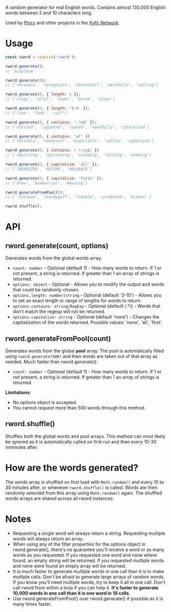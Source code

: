 A random generator for real English words. Contains almost 130,000 English words between 3 and 10 characters long.

Used by [Ptorx](https://ptorx.com/) and other projects in the [Xyfir Network](https://xyfir.com/#/network).

# Usage

```js
const rword = require('rword');

rword.generate();
// 'bioplasm'

rword.generate(5);
// ['verniers', 'recognizes', 'shockstall', 'aerofoils', 'sooling']

rword.generate(5, { length: 5 });
// ['crags', 'allyl', 'vower', 'berob', 'divan']

rword.generate(3, { length: '3-4' });
// ['limo', 'fado', 'calf']

rword.generate(5, { contains: '.*ed' });
// ['outvied', 'lappeted', 'roared', 'needfully', 'catechized']

rword.generate(5, { contains: 'af' })
// ['falafels', 'handstaff', 'bushcrafts', 'cafila', 'cybercafe']

rword.generate(5, { contains: /.*ing$/ })
// ['depicting', 'upstanding', 'scending', 'forking', 'numbing']

rword.generate(3, { capitalize: 'all' });
// ['THEORIZED', 'RETIRE', 'HOLDBACK']

rword.generate(3, { capitalize: 'first' });
// ['Grew', 'Waxberries', 'Neesing']

rword.generateFromPool(5);
// [ 'intimae', 'shandygaff', 'likable', 'unrebated', 'broken' ]

rword.shuffle();
```

# API

## rword.generate(count, options)

Generates words from the global words array.

- `count: number` - Optional (default 1) - How many words to return. If 1 or not present, a string is returned. If greater than 1 an array of strings is returned.
- `options: object` - Optional - Allows you to modify the output and words that could be randomly chosen.
- `options.length: number|string` - Optional (default '3-10') - Allows you to set an exact length or range of lengths for words to return.
- `options.contains: string|RegExp` - Optional (default /.*/) - Words that don't match the regexp will not be returned.
- `options.capitalize: string` - Optional (default 'none') - Changes the capitalization of the words returned. Possible values: 'none', 'all', 'first'.

## rword.generateFromPool(count)

Generates words from the global **pool** array. The pool is automatically filled using `rword.generate(500)` and then words are taken out of that array as needed. Much faster than rword.generate().

- `count: number` - Optional (default 1) - How many words to return. If 1 or not present, a string is returned. If greater than 1 an array of strings is returned.

**Limitations:**

- No options object is accepted.
- You cannot request more than 500 words through this method.

## rword.shuffle()

Shuffles both the global words and pool arrays. This method can most likely be ignored as it is automatically called on first run and then every 10-30 mimnutes after.

# How are the words generated?

The words array is shuffled on first load with `Math.random()` and every 10 to 30 minutes after, or whenever `rword.shuffle()` is called. Words are then randomly selected from this array using `Math.random()` again. The shuffled words arrays are shared across all rword instances.

# Notes

- Requesting a single word will always return a string. Requesting multiple words will always return an array.
- When using any of the filter properties for the options object in rword.generate(), there's no guarantee you'll receive a word or as many words as you requested. If you requested one word and none where found, an empty string will be returned. If you requested multiple words and none were found an empty array will be returned.
- It is *much* faster to generate multiple words in one call than it is to make multiple calls. Don't be afraid to generate large arrays of random words. If you know you'll need multiple words, try to keep it all in one call. Don't call rword from within a loop if you can help it. **It's faster to generate 10,000 words in one call than it is one word in 10 calls.**
- Use rword.generateFromPool() over rword.generate() if possible as it is many times faster.